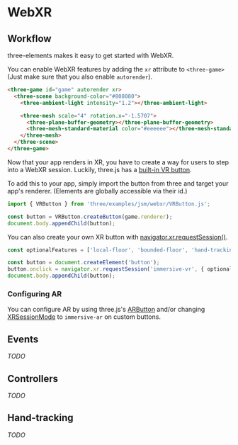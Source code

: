 # WebXR

## Workflow

three-elements makes it easy to get started with WebXR.

You can enable WebXR features by adding the `xr` attribute to `<three-game>` (Just make sure that you also enable `autorender`).

```html
<three-game id="game" autorender xr>
  <three-scene background-color="#808080">
    <three-ambient-light intensity="1.2"></three-ambient-light>

    <three-mesh scale="4" rotation.x="-1.5707">
      <three-plane-buffer-geometry></three-plane-buffer-geometry>
      <three-mesh-standard-material color="#eeeeee"></three-mesh-standard-material>
    </three-mesh>
  </three-scene>
</three-game>
```

Now that your app renders in XR, you have to create a way for users to step into a WebXR session. Luckily, three.js has a [built-in VR button](https://github.com/mrdoob/three.js/blob/master/examples/jsm/webxr/VRButton.js).

To add this to your app, simply import the button from three and target your app's renderer. (Elements are globally accessible via their id.)

```js
import { VRButton } from 'three/examples/jsm/webxr/VRButton.js';

const button = VRButton.createButton(game.renderer);
document.body.appendChild(button);
```

You can also create your own XR button with [navigator.xr.requestSession()](https://developer.mozilla.org/en-US/docs/Web/API/XRSystem/requestSession).

```js
const optionalFeatures = ['local-floor', 'bounded-floor', 'hand-tracking'];

const button = document.createElement('button');
button.onclick = navigator.xr.requestSession('immersive-vr', { optionalFeatures });
document.body.appendChild(button);
```

### Configuring AR

You can configure AR by using three.js's [ARButton](https://github.com/mrdoob/three.js/blob/master/examples/jsm/webxr/ARButton.js) and/or changing [XRSessionMode](https://developer.mozilla.org/en-US/docs/Web/API/XRSessionMode) to `immersive-ar` on custom buttons.

## Events

_TODO_

## Controllers

_TODO_

## Hand-tracking

_TODO_
